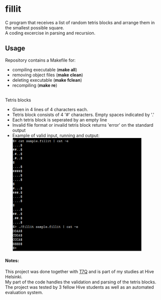 # fillit
C program that receives a list of random tetris blocks and arrange them in the smallest possible square.<br />
A coding excercise in parsing and recursion.

## Usage
Repository contains a Makefile for:<br /> 
* compiling executable (**make all**)<br />
* removing object files (**make clean**)<br />
* deleting executable (**make fclean**)<br />
* recompiling (**make re**)<br /><br />

Tetris blocks<br />
* Given in 4 lines of 4 characters each. <br />
* Tetris block consists of 4 '#' characters. Empty spaces indicated by '.'<br />
* Each tetris block is seperated by an empty line<br />
* Invalid file format or invalid tetris block returns 'error' on the standard output<br />
* Example of valid input, running and output:<br />
  <img src="Fillit_example.png" alt="example" width="420"/><br />
#### Notes:
This project was done together with [T7Q](https://github.com/T7Q) and is part of my studies at Hive Helsinki.<br />
My part of the code handles the validation and parsing of the tetris blocks. <br />
The project was tested by 3 fellow Hive students as well as an automated evaluation system.


